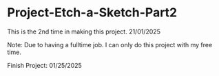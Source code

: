 # Project-Etch-a-Sketch-Part2

This is the 2nd time in making this project. 21/01/2025 

Note: Due to having a fulltime job. I can only do this project with my free time.

Finish Project: 01/25/2025
